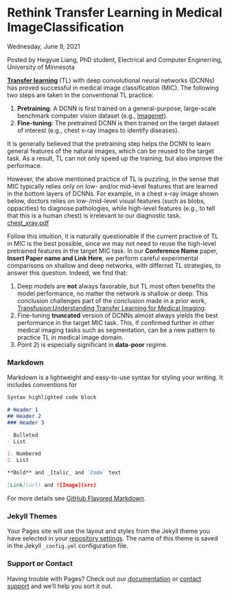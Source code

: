 # Rethink Transfer Learning in Medical ImageClassification
Wednesday, June 9, 2021

Posted by Hegyue Liang, PhD student, Electrical and Computer Enginerring, University of Minnesota
 
**[Transfer learning](https://en.wikipedia.org/wiki/Transfer_learning)** (TL) with deep convolutional neural networks (DCNNs) has proved successful in medical image classification (MIC). The following two steps are taken in the conventional TL practice:
1) **Pretraining**: A DCNN is first trained on a general-purpose, large-scale benchmark computer vision dataset (e.g., [Imagenet](https://www.image-net.org/)).
2) **Fine-tuning**: The pretrained DCNN is then trained on the target dataset of interest (e.g., chest x-ray images to identify diseases).

It is generally believed that the pretraining step helps the DCNN to learn general features of the natural images, which can be reused to the target task. As a result, TL can not only speed up the training, but also improve the performace.

However, the above mentioned practice of TL is puzzling, in the sense that MIC typically relies only on low- and/or mid-level features that are learned in the bottom layers of DCNNs. For example, in a chest x-ray image shown below, doctors relies on low-/mid-level visual features (such as blobs, oppacities) to diagnose pathologies, while high-level features (e.g., to tell that this is a human chest) is irrelevant to our diagnostic task.
[chest_xray.pdf](https://github.com/HengyueL/MedTL/files/6619498/chest_xray.pdf)

Follow this intuition, it is naturally questionable if the current practive of TL in MIC is the best possible, since we may not need to reuse the high-level pretrained features in the target MIC task. In our **Conference Name** paper, **Insert Paper name and Link Here**, we perform careful experimental comparisons on shallow and deep networks, with differnet TL strategies, to answer this question. Indeed, we find that:
1) Deep models are **not** always favorable, but TL most often benefits the model performance, no matter the network is shallow or deep. This conclusion challenges part of the conclusion made in a prior work, [Transfusion:Understanding Transfer Learning for Medical Imaging](https://ai.googleblog.com/2019/12/understanding-transfer-learning-for.html).
2) Fine-tuning **truncated** version of DCNNs almost always yields the best performance in the target MIC task. This, if confirmed further in other medical imaging tasks such as segmentation, can be a new pattern to practice TL in medical image domain.
3) Point 2) is especially significant in **data-poor** regime.




### Markdown

Markdown is a lightweight and easy-to-use syntax for styling your writing. It includes conventions for

```markdown
Syntax highlighted code block

# Header 1
## Header 2
### Header 3

- Bulleted
- List

1. Numbered
2. List

**Bold** and _Italic_ and `Code` text

[Link](url) and ![Image](src)
```

For more details see [GitHub Flavored Markdown](https://guides.github.com/features/mastering-markdown/).

### Jekyll Themes

Your Pages site will use the layout and styles from the Jekyll theme you have selected in your [repository settings](https://github.com/HengyueL/MedTL/settings/pages). The name of this theme is saved in the Jekyll `_config.yml` configuration file.

### Support or Contact

Having trouble with Pages? Check out our [documentation](https://docs.github.com/categories/github-pages-basics/) or [contact support](https://support.github.com/contact) and we’ll help you sort it out.
